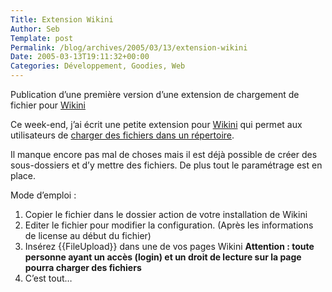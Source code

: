 ```yaml
--- 
Title: Extension Wikini
Author: Seb
Template: post
Permalink: /blog/archives/2005/03/13/extension-wikini
Date: 2005-03-13T19:11:32+00:00
Categories: Développement, Goodies, Web
--- 
```


Publication d&rsquo;une première version d&rsquo;une extension de chargement de fichier pour [Wikini][1]

<!--more-->

Ce week-end, j&rsquo;ai écrit une petite extension pour [Wikini][1] qui permet aux utilisateurs de [charger des fichiers dans un répertoire][2].

Il manque encore pas mal de choses mais il est d&eacute;j&agrave; possible de créer des sous-dossiers et d&rsquo;y mettre des fichiers. De plus tout le paramétrage est en place.

Mode d&rsquo;emploi :

1.  Copier le fichier dans le dossier action de votre installation de Wikini
2.  Editer le fichier pour modifier la configuration. (Après les informations de license au début du fichier)
3.  Insérez {{FileUpload}} dans une de vos pages Wikini **Attention : toute personne ayant un accès (login) et un droit de lecture sur la page pourra charger des fichiers**
4.  C&rsquo;est tout&#8230;

 [1]: http://wikini.net
 [2]: http://v05.z720.net/produits/wikini/
